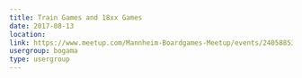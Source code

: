 ```yaml
---
title: Train Games and 18xx Games
date: 2017-08-13
location: 
link: https://www.meetup.com/Mannheim-Boardgames-Meetup/events/240588533/
usergroup: bogama
type: usergroup
---
```

